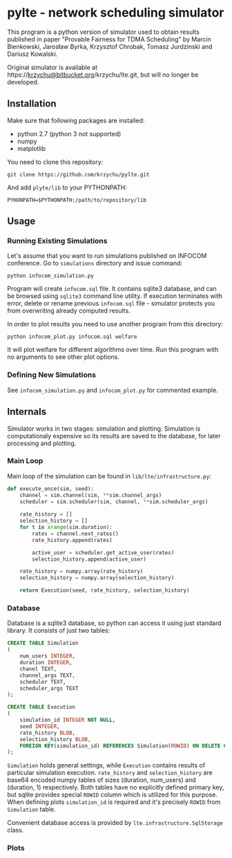 # pylte - network scheduling simulator

This program is a python version of simulator used to obtain results published
in paper "Provable Fairness for TDMA Scheduling" by Marcin Bienkowski, Jarosław
Byrka, Krzysztof Chrobak, Tomasz Jurdzinski and Dariusz Kowalski.

Original simulator is available at https://krzychu@bitbucket.org/krzychu/lte.git, 
but will no longer be developed.

## Installation
Make sure that following packages are installed:
* python 2.7 (python 3 not supported)
* numpy
* matplotlib

You need to clone this repository:
```
git clone https://github.com/krzychu/pylte.git
```
And add `plyte/lib` to your PYTHONPATH:
```
PYHONPATH=$PYTHONPATH:/path/to/repository/lib
```

## Usage
### Running Existing Simulations
Let's assume that you want to run simulations published on INFOCOM conference. Go to
`simulations` directory and issue command:
```
python infocom_simulation.py
```
Program will create `infocom.sql` file. It contains sqlite3 database, and can be 
browsed using `sqlite3` command line utility. If execution terminates with error, delete
or rename previous `infocom.sql` file - simulator protects you from overwriting already
computed results.

In order to plot results you need to use another program from this directory:
```
python infocom_plot.py infocom.sql welfare
```
It will plot welfare for different algorithms over time. Run this program with no arguments
to see other plot options.

### Defining New Simulations
See `infocom_simulation.py` and `infocom_plot.py` for commented example.

## Internals
Simulator works in two stages: simulation and plotting. Simulation is computationaly expensive
so its results are saved to the database, for later processing and plotting.

### Main Loop
Main loop of the simulation can be found in `lib/lte/infrastructure.py`:
```python
def execute_once(sim, seed):
    channel = sim.channel(sim, **sim.channel_args)
    scheduler = sim.scheduler(sim, channel, **sim.scheduler_args)
   
    rate_history = []
    selection_history = []
    for t in xrange(sim.duration):
        rates = channel.next_rates()
        rate_history.append(rates)

        active_user = scheduler.get_active_user(rates)
        selection_history.append(active_user)

    rate_history = numpy.array(rate_history)
    selection_history = numpy.array(selection_history)

    return Execution(seed, rate_history, selection_history)
```

### Database
Database is a sqlite3 database, so python can access it using just standard library. It consists
of just two tables:
```sql
CREATE TABLE Simulation 
(
    num_users INTEGER, 
    duration INTEGER, 
    chanel TEXT,
    channel_args TEXT,
    scheduler TEXT,
    scheduler_args TEXT
);

CREATE TABLE Execution
(
    simulation_id INTEGER NOT NULL,
    seed INTEGER,
    rate_history BLOB,
    selection_history BLOB,
    FOREIGN KEY(simulation_id) REFERENCES Simulation(ROWID) ON DELETE CASCADE 
);
```
`Simulation` holds general settings, while `Execution` contains results of
particular simulation execution. `rate_history` and `selection_history` are
base64 encoded numpy tables of sizes (duration, num\_users) and (duration, 1) 
respectively. Both tables have no explicitly defined primary key, but sqlite
provides special `ROWID` column which is utilized for this purpose. When defining
plots `simulation_id` is required and it's precisely `ROWID` from `Simulation` table.

Convenient database access is provided by `lte.infrastructure.SqlStorage` class.

### Plots
